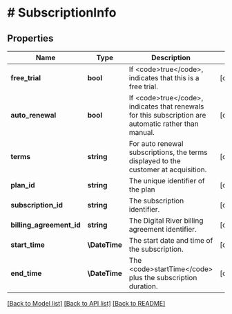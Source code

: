 # # SubscriptionInfo

## Properties

Name | Type | Description | Notes
------------ | ------------- | ------------- | -------------
**free_trial** | **bool** | If &lt;code&gt;true&lt;/code&gt;, indicates that this is a free trial. | [optional]
**auto_renewal** | **bool** | If &lt;code&gt;true&lt;/code&gt;, indicates that renewals for this subscription are automatic rather than manual. | [optional]
**terms** | **string** | For auto renewal subscriptions, the terms displayed to the customer at acquisition. | [optional]
**plan_id** | **string** | The unique identifier of the plan | [optional]
**subscription_id** | **string** | The subscription identifier. | [optional]
**billing_agreement_id** | **string** | The Digital River billing agreement identifier. | [optional]
**start_time** | **\DateTime** | The start date and time of the subscription. | [optional]
**end_time** | **\DateTime** | The &lt;code&gt;startTime&lt;/code&gt; plus the subscription duration. | [optional]

[[Back to Model list]](../../README.md#models) [[Back to API list]](../../README.md#endpoints) [[Back to README]](../../README.md)
